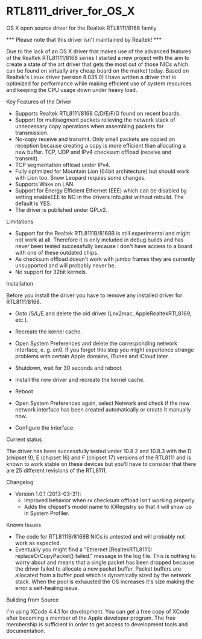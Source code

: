 RTL8111_driver_for_OS_X
=======================

OS X open source driver for the Realtek RTL8111/8168 family

*** Please note that this driver isn't maintained by Realtek! ***

Due to the lack of an OS X driver that makes use of the advanced features of the Realtek RTL81111/8168 series I started a new project with the aim to create a state of the art driver that gets the most out of those NICs which can be found on virtually any cheap board on the market today. Based on Realtek's Linux driver (version 8.035.0) I have written a driver that is optimized for performance while making efficient use of system resources and keeping the CPU usage down under heavy load.

Key Features of the Driver
- Supports Realtek RTL8111/8168 C/D/E/F/G found on recent boards.
- Support for multisegment packets relieving the network stack of unnecessary copy operations when assembling packets for transmission.
- No-copy receive and transmit. Only small packets are copied on reception because creating a copy is more efficient than allocating a new buffer.
TCP, UDP and IPv4 checksum offload (receive and transmit).
- TCP segmentation offload under IPv4.
- Fully optimized for Mountain Lion (64bit architecture) but should work with Lion too. Snow Leopard requies some changes.
- Supports Wake on LAN.
- Support for Energy Efficient Ethernet (EEE) which can be disabled by setting enableEEE to NO in the drivers Info.plist without rebuild. The default is YES.
- The driver is published under GPLv2.

Limitations
- Support for the Realtek RTL8111B/8168B is still experimental and might not work at all. Therefore it is only included in debug builds and has never been tested successfully because I don't have access to a board with one of these outdated chips.
- As checksum offload doesn't work with jumbo frames they are currently unsupported and will probably never be.
- No support for 32bit kernels.

Installation

Before you install the driver you have to remove any installed driver for RTL8111/8168.

- Goto /S/L/E and delete the old driver (Lnx2mac, AppleRealtekRTL8169, etc.).
    
- Recreate the kernel cache.
    
- Open System Preferences and delete the corresponding network interface, e. g. en0. If you forget this step you might experience strange problems with certain Apple domains, iTunes and iCloud later.
    
- Shutdown, wait for 30 seconds and reboot.
    
- Install the new driver and recreate the kernel cache.
    
- Reboot
    
- Open System Preferences again, select Network and check if the new network interface has been created automatically or create it manually now.
    
- Configure the interface.

Current status

The driver has been successfully tested under 10.8.2 and 10.8.3 with the D (chipset 9), E (chipset 16) and F (chipset 17) versions of the RTL8111 and is known to work stable on these devices but you'll have to consider that there are 25 different revisions of the RTL8111.

Changelog
- Version 1.0.1 (2013-03-31):
  - Improved behavior when rx checksum offload isn't working properly.
  - Adds the chipset's model name to IORegistry so that it will show up in System Profiler.

Known Issues
- The code for RTL8111B/8168B NICs is untested and will probably not work as expected.
- Eventually you might find a "Ethernet [RealtekRTL8111]: replaceOrCopyPacket() failed." message in the log file. This is nothing to worry about and means that a single packet has been dropped because the driver failed to allocate a new packet buffer. Packet buffers are allocated from a buffer pool which is dynamically sized by the network stack. When the pool is exhausted the OS increases it's size making the error a self-healing issue.

Building from Source

I'm using XCode 4.4.1 for development. You can get a free copy of XCode after becoming a member of the Apple developer program. The free membership is sufficient in order to get access to development tools and documentation.

